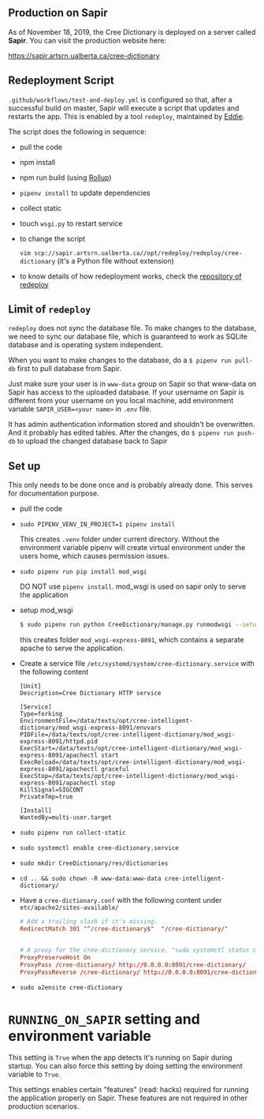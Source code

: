 Production on Sapir
-------------------

As of <time datetime="2019-11-18">November 18, 2019</time>, the Cree
Dictionary is deployed on a server called **Sapir**. You can visit the
production website here:

<https://sapir.artsrn.ualberta.ca/cree-dictionary>


## Redeployment Script

`.github/workflows/test-and-deploy.yml` is configured so that,
after a successful build on master,
Sapir will execute a script that updates and restarts the app. This is
enabled by a tool `redeploy`, maintained by
[Eddie](https://github.com/eddieantonio).

The script does the following in sequence:

   - pull the code
   - npm install
   - npm run build (using [Rollup](https://rollupjs.org/guide/en/))
   - `pipenv install` to update dependencies
   - collect static
   - touch `wsgi.py` to restart service

- to change the script

    `vim scp://sapir.artsrn.ualberta.ca//opt/redeploy/redeploy/cree-dictionary`  (it's a Python file without extension)

- to know details of how redeployment works, check the [repository of redeploy](https://github.com/eddieantonio/redeploy)


## Limit of `redeploy`

`redeploy` does not sync the database file. To make changes to the database, we need to sync our database file, which is
guaranteed to work as SQLite database and is operating system independent.

When you want to make changes to the database, do a `$ pipenv run pull-db` first to pull database from Sapir.

Just make sure your user is in `www-data` group on Sapir so that www-data on Sapir has access to the uploaded database.
If your username on Sapir is different from your username on you local
machine, add environment variable `SAPIR_USER=<your name>` in `.env` file.

It has admin authentication information stored and shouldn't be
overwritten. And it probably has edited tables. After the changes, do
 `$ pipenv run push-db` to upload the changed database back to Sapir


## Set up

This only needs to be done once and is probably already done. This serves for documentation purpose.

- pull the code
- `sudo PIPENV_VENV_IN_PROJECT=1 pipenv install`

    This creates `.venv` folder under current directory. Without the environment variable pipenv will create virtual
    environment under the users home, which causes permission issues.

- `sudo pipenv run pip install mod_wsgi`

    DO NOT use `pipenv install`. mod_wsgi is used on sapir only to serve the application

- setup mod_wsgi

    ```.bash
    $ sudo pipenv run python CreeDictionary/manage.py runmodwsgi --setup-only --port=8091 --user www-data --group www-data --server-root=mod_wsgi-express-8091
    ```

    this creates folder `mod_wsgi-express-8091`, which contains a separate apache to serve the application.

- Create a service file `/etc/systemd/system/cree-dictionary.service` with the following content

    ```
    [Unit]
    Description=Cree Dictionary HTTP service

    [Service]
    Type=forking
    EnvironmentFile=/data/texts/opt/cree-intelligent-dictionary/mod_wsgi-express-8091/envvars
    PIDFile=/data/texts/opt/cree-intelligent-dictionary/mod_wsgi-express-8091/httpd.pid
    ExecStart=/data/texts/opt/cree-intelligent-dictionary/mod_wsgi-express-8091/apachectl start
    ExecReload=/data/texts/opt/cree-intelligent-dictionary/mod_wsgi-express-8091/apachectl graceful
    ExecStop=/data/texts/opt/cree-intelligent-dictionary/mod_wsgi-express-8091/apachectl stop
    KillSignal=SIGCONT
    PrivateTmp=true

    [Install]
    WantedBy=multi-user.target
    ```

- `sudo pipenv run collect-static`

- `sudo systemctl enable cree-dictionary.service`

- `sudo mkdir CreeDictionary/res/dictionaries`

- `cd .. && sudo chown -R www-data:www-data cree-intelligent-dictionary/`


- Have a `cree-dictionary.conf` with the following content under `etc/apache2/sites-available/`

    ```.conf
    # Add a trailing slash if it's missing.
    RedirectMatch 301 "^/cree-dictionary$"  "/cree-dictionary/"


    # A proxy for the cree-dictionary service, "sudo systemctl status cree-dictionary"
    ProxyPreserveHost On
    ProxyPass /cree-dictionary/ http://0.0.0.0:8091/cree-dictionary/
    ProxyPassReverse /cree-dictionary/ http://0.0.0.0:8091/cree-dictionary/
    ```

- `sudo a2ensite cree-dictionary`

# `RUNNING_ON_SAPIR` setting and environment variable

This setting is `True` when the app detects it's running on Sapir during
startup. You can also force this setting by doing setting the
environment variable to `True`.

This settings enables certain "features" (read: hacks) required for
running the application properly on Sapir. These features are not
required in other production scenarios.

